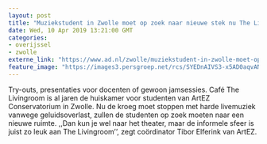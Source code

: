```yaml
---
layout: post
title: "Muziekstudent in Zwolle moet op zoek naar nieuwe stek nu The Livingroom aan banden is gelegd"
date: Wed, 10 Apr 2019 13:21:00 GMT
categories: 
- overijssel 
- zwolle 
externe_link: "https://www.ad.nl/zwolle/muziekstudent-in-zwolle-moet-op-zoek-naar-nieuwe-stek-nu-the-livingroom-aan-banden-is-gelegd~af5f044b/"
feature_image: "https://images3.persgroep.net/rcs/SYEDnAIVS3-x5AD0aqvANkrcfcs/diocontent/106111837/_fitwidth/400/?appId=21791a8992982cd8da851550a453bd7f&quality=0.7"
---
```


Try-outs, presentaties voor docenten of gewoon jamsessies. Café The Livingroom is al jaren de huiskamer voor studenten van ArtEZ Conservatorium in Zwolle. Nu de kroeg moet stoppen met harde livemuziek vanwege geluidsoverlast, zullen de studenten op zoek moeten naar een nieuwe ruimte. ,,Dan kun je wel naar het theater, maar de informele sfeer is juist zo leuk aan The Livingroom’’, zegt coördinator Tibor Elferink van ArtEZ.

